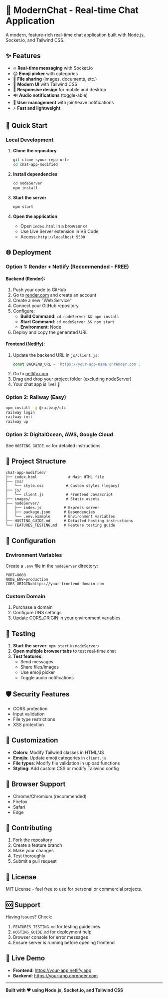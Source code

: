 # 💬 ModernChat - Real-time Chat Application

A modern, feature-rich real-time chat application built with Node.js, Socket.io, and Tailwind CSS.

## ✨ Features

- 🔥 **Real-time messaging** with Socket.io
- 😊 **Emoji picker** with categories
- 📎 **File sharing** (images, documents, etc.)
- 🎨 **Modern UI** with Tailwind CSS
- 📱 **Responsive design** for mobile and desktop
- 🔊 **Audio notifications** (toggle-able)
- 👥 **User management** with join/leave notifications
- ⚡ **Fast and lightweight**

## 🚀 Quick Start

### Local Development

1. **Clone the repository**
   ```bash
   git clone <your-repo-url>
   cd chat-app-modified
   ```

2. **Install dependencies**
   ```bash
   cd nodeServer
   npm install
   ```

3. **Start the server**
   ```bash
   npm start
   ```

4. **Open the application**
   - Open `index.html` in a browser or
   - Use Live Server extension in VS Code
   - Access: `http://localhost:5500`

## 🌐 Deployment

### Option 1: Render + Netlify (Recommended - FREE)

#### Backend (Render):
1. Push your code to GitHub
2. Go to [render.com](https://render.com) and create an account
3. Create a new "Web Service"
4. Connect your GitHub repository
5. Configure:
   - **Build Command**: `cd nodeServer && npm install`
   - **Start Command**: `cd nodeServer && npm start`
   - **Environment**: Node
6. Deploy and copy the generated URL

#### Frontend (Netlify):
1. Update the backend URL in `js/client.js`:
   ```javascript
   const BACKEND_URL = 'https://your-app-name.onrender.com';
   ```
2. Go to [netlify.com](https://netlify.com)
3. Drag and drop your project folder (excluding nodeServer)
4. Your chat app is live! 🎉

### Option 2: Railway (Easy)
```bash
npm install -g @railway/cli
railway login
railway init
railway up
```

### Option 3: DigitalOcean, AWS, Google Cloud
See `HOSTING_GUIDE.md` for detailed instructions.

## 📁 Project Structure

```
chat-app-modified/
├── index.html              # Main HTML file
├── css/
│   └── style.css          # Custom styles (legacy)
├── js/
│   └── client.js          # Frontend JavaScript
├── images/                # Static assets
├── nodeServer/
│   ├── index.js          # Express server
│   ├── package.json      # Dependencies
│   └── .env.example      # Environment variables
├── HOSTING_GUIDE.md      # Detailed hosting instructions
└── FEATURES_TESTING.md   # Feature testing guide
```

## 🔧 Configuration

### Environment Variables
Create a `.env` file in the `nodeServer` directory:
```env
PORT=8080
NODE_ENV=production
CORS_ORIGIN=https://your-frontend-domain.com
```

### Custom Domain
1. Purchase a domain
2. Configure DNS settings
3. Update CORS_ORIGIN in your environment variables

## 🧪 Testing

1. **Start the server**: `npm start` in `nodeServer/`
2. **Open multiple browser tabs** to test real-time chat
3. **Test features**:
   - Send messages
   - Share files/images
   - Use emoji picker
   - Toggle audio notifications

## 🛡️ Security Features

- CORS protection
- Input validation
- File type restrictions
- XSS protection

## 🎨 Customization

- **Colors**: Modify Tailwind classes in HTML/JS
- **Emojis**: Update emoji categories in `client.js`
- **File types**: Modify file validation in upload functions
- **Styling**: Add custom CSS or modify Tailwind config

## 📱 Browser Support

- Chrome/Chromium (recommended)
- Firefox
- Safari
- Edge

## 🤝 Contributing

1. Fork the repository
2. Create a feature branch
3. Make your changes
4. Test thoroughly
5. Submit a pull request

## 📄 License

MIT License - feel free to use for personal or commercial projects.

## 🆘 Support

Having issues? Check:
1. `FEATURES_TESTING.md` for testing guidelines
2. `HOSTING_GUIDE.md` for deployment help
3. Browser console for error messages
4. Ensure server is running before opening frontend

## 🎯 Live Demo

- **Frontend**: https://your-app.netlify.app
- **Backend**: https://your-app.onrender.com

---

**Built with ❤️ using Node.js, Socket.io, and Tailwind CSS**
